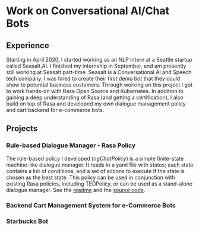 # Work on Conversational AI/Chat Bots
## Experience
Starting in April 2020, I started working as an NLP Intern at a Seattle startup called Seasalt.AI. I finished my internship in September, and am presently still working at Seasalt part-time. Seasalt is a Conversational AI and Speech tech company. I was hired to create their first demo bot that they could show to potential business customers. Through working on this project I got to work hands-on with Rasa Open Source and Kubernetes. In addition to gaining a deep understanding of Rasa (and getting a certification), I also build on top of Rasa and developed my own dialogue management policy and cart backend for e-commerce bots. 

## Projects
### Rule-based Dialogue Manager - Rasa Policy
The rule-based policy I developed (*ngChatPolicy*) is a simple finite-state machine-like dialogue manager. It reads in a yaml file with states; each state contains a list of conditions, and a set of actions to execute if the state is chosen as the best state. This policy can be used in conjunction with existing Rasa policies, including TEDPolicy, or can be used as a stand-alone dialogue manager. See the [readme]('./Policy/README.md') and the [source code]('./Policy/policy.py').

### Backend Cart Management System for e-Commerce Bots
### Starbucks Bot